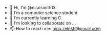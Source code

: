 - 👋 Hi, I’m @nicosmith13
- 👀 I’m a computer science student
- 🌱 I’m currently learning C
- 💞️ I’m looking to collaborate on ...
- 📫 How to reach me: nico.zelek9@gmail.com

<!---
nicosmith13/nicosmith13 is a ✨ special ✨ repository because its `README.md` (this file) appears on your GitHub profile.
You can click the Preview link to take a look at your changes.
--->

